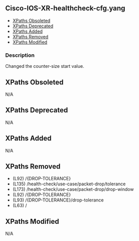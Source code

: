 ## Cisco-IOS-XR-healthcheck-cfg.yang

- [XPaths Obsoleted](#xpaths-obsoleted)
- [XPaths Deprecated](#xpaths-deprecated)
- [XPaths Added](#xpaths-added)
- [XPaths Removed](#xpaths-removed)
- [XPaths Modified](#xpaths-modified)

### Description

Changed the counter-size start value.

## XPaths Obsoleted

N/A

## XPaths Deprecated

N/A

## XPaths Added

N/A

## XPaths Removed

- (L92)	/{DROP-TOLERANCE}
- (L135)	/health-check/use-case/packet-drop/tolerance
- (L173)	/health-check/use-case/packet-drop/drop-window
- (L92)	/{DROP-TOLERANCE}
- (L93)	/{DROP-TOLERANCE}/drop-tolerance
- (L63)	/

## XPaths Modified

N/A

